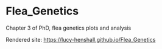 # Flea_Genetics
Chapter 3 of PhD, flea genetics plots and analysis

Rendered site: https://lucy-henshall.github.io/Flea_Genetics
